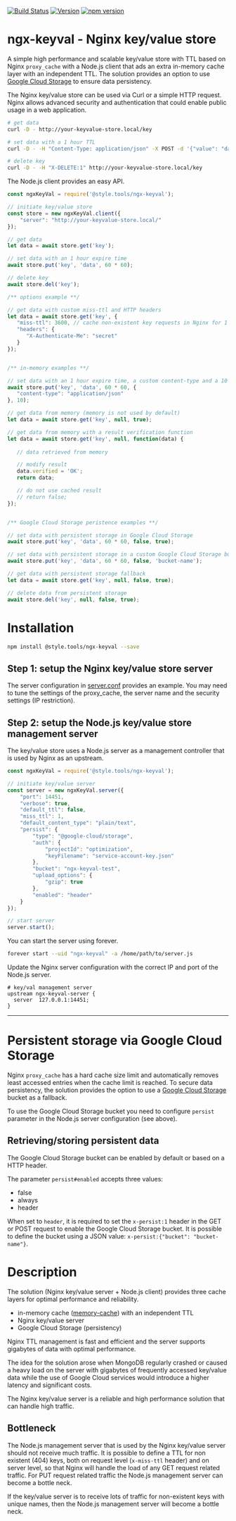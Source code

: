 [![Build Status](https://travis-ci.com/style-tools/ngx-keyval.svg?branch=master)](https://travis-ci.com/style-tools/ngx-keyval) [![Version](https://img.shields.io/github/release/style-tools/ngx-keyval.svg)](https://github.com/style-tools/ngx-keyval/releases) [![npm version](https://badge.fury.io/js/%40style.tools%2Fngx-keyval.svg)](http://badge.fury.io/js/%40style.tools%2Fngx-keyval)

# ngx-keyval - Nginx key/value store

A simple high performance and scalable key/value store with TTL based on Nginx `proxy_cache` with a Node.js client that ads an extra in-memory cache layer with an independent TTL. The solution provides an option to use [Google Cloud Storage](https://cloud.google.com/storage) to ensure data persistency.

The Nginx key/value store can be used via Curl or a simple HTTP request. Nginx allows advanced security and authentication that could enable public usage in a web application.

```bash
# get data
curl -D - http://your-keyvalue-store.local/key

# set data with a 1 hour TTL
curl -D - -H "Content-Type: application/json" -X POST -d '{"value": "data", "ttl": 3600}' http://your-keyvalue-store.local/key

# delete key
curl -D - -H "X-DELETE:1" http://your-keyvalue-store.local/key
```

The Node.js client provides an easy API.

```javascript
const ngxKeyVal = require('@style.tools/ngx-keyval');

// initiate key/value store
const store = new ngxKeyVal.client({
    "server": "http://your-keyvalue-store.local/"
});

// get data
let data = await store.get('key');

// set data with an 1 hour expire time
await store.put('key', 'data', 60 * 60);

// delete key
await store.del('key');

/** options example **/

// get data with custom miss-ttl and HTTP headers
let data = await store.get('key', {
   "miss-ttl": 3600, // cache non-existent key requests in Nginx for 1 hour
   "headers": {
      "X-Authenticate-Me": "secret"
   }
});


/** in-memory examples **/

// set data with an 1 hour expire time, a custom content-type and a 10 seconds in-memory cache
await store.put('key', 'data', 60 * 60, {
   "content-type": "application/json"
}, 10);

// get data from memory (memory is not used by default)
let data = await store.get('key', null, true);

// get data from memory with a result verification function
let data = await store.get('key', null, function(data) {
   
   // data retrieved from memory

   // modify result
   data.verified = 'OK';
   return data;

   // do not use cached result
   // return false;
});


/** Google Cloud Storage peristence examples **/

// set data with persistent storage in Google Cloud Storage
await store.put('key', 'data', 60 * 60, false, true);

// set data with persistent storage in a custom Google Cloud Storage bucket
await store.put('key', 'data', 60 * 60, false, 'bucket-name');

// get data with persistent storage fallback
let data = await store.get('key', null, false, true);

// delete data from persistent storage
await store.del('key', null, false, true);
```

# Installation

```bash
npm install @style.tools/ngx-keyval --save
```

## Step 1: setup the Nginx key/value store server

The server configuration in [server.conf](https://github.com/style-tools/ngx-keyval/blob/master/server.conf) provides an example. You may need to tune the settings of the proxy_cache, the server name and the security settings (IP restriction). 

## Step 2: setup the Node.js key/value store management server

The key/value store uses a Node.js server as a management controller that is used by Nginx as an upstream. 

```javascript
const ngxKeyVal = require('@style.tools/ngx-keyval');

// initiate key/value server
const server = new ngxKeyVal.server({
    "port": 14451,
    "verbose": true,
    "default_ttl": false,
    "miss_ttl": 1,
    "default_content_type": "plain/text",
    "persist": {
        "type": "@google-cloud/storage",
        "auth": {
            "projectId": "optimization",
            "keyFilename": "service-account-key.json"
        },
        "bucket": "ngx-keyval-test",
        "upload_options": {
            "gzip": true
        },
        "enabled": "header"
    }
});

// start server
server.start();
```

You can start the server using forever.

```bash
forever start --uid "ngx-keyval" -a /home/path/to/server.js
``` 

Update the Nginx server configuration with the correct IP and port of the Node.js server.

```nginx
# key/val management server
upstream ngx-keyval-server {
  server  127.0.0.1:14451;
}
```

---

# Persistent storage via Google Cloud Storage

Nginx `proxy_cache` has a hard cache size limit and automatically removes least accessed entries when the cache limit is reached. To secure data persistency, the solution provides the option to use a [Google Cloud Storage](https://cloud.google.com/storage) bucket as a fallback.

To use the Google Cloud Storage bucket you need to configure `persist` parameter in the Node.js server configuration (see above).

## Retrieving/storing persistent data

The Google Cloud Storage bucket can be enabled by default or based on a HTTP header.

The parameter `persist#enabled` accepts three values:

- false
- always
- header

When set to `header`, it is required to set the `x-persist:1` header in the GET or POST request to enable the Google Cloud Storage bucket. It is possible to define the bucket using a JSON value: `x-persist:{"bucket": "bucket-name"}`.

# Description

The solution (Nginx key/value server + Node.js client) provides three cache layers for optimal performance and reliability.

- in-memory cache ([memory-cache](https://github.com/ptarjan/node-cache)) with an independent TTL
- Nginx key/value server
- Google Cloud Storage (persistency)

Nginx TTL management is fast and efficient and the server supports gigabytes of data with optimal performance.

The idea for the solution arose when MongoDB regularly crashed or caused a heavy load on the server with gigabytes of frequently accessed key/value data while the use of Google Cloud services would introduce a higher latency and significant costs.

The Nginx key/value server is a reliable and high performance solution that can handle high traffic.

## Bottleneck

The Node.js management server that is used by the Nginx key/value server should not receive much traffic. It is possible to define a TTL for non existent (404) keys, both on request level (`x-miss-ttl` header) and on server level, so that Nginx will handle the load of any GET request related traffic. For PUT request related traffic the Node.js management server can become a bottle neck.

If the key/value server is to receive lots of traffic for non-existent keys with unique names, then the Node.js management server will become a bottle neck.